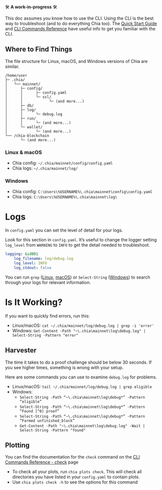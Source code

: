 
:hammer_and_wrench: **A work-in-progress** :hammer_and_wrench:

This doc assumes you know how to use the CLI. Using the CLI is the best way to troubleshoot (and to do everything Chia too). The [Quick Start Guide](https://github.com/Chia-Network/chia-blockchain/wiki/Quick-Start-Guide) and [CLI Commands Reference](https://github.com/Chia-Network/chia-blockchain/wiki/CLI-Commands-Reference) have useful info to get you familiar with the CLI.

## Where to Find Things
The file structure for Linux, macOS, and Windows versions of Chia are similar. 
```
/home/user
├─ .chia/
│   └── mainnet/
│      ├─ config/
│      │      ├─ config.yaml
│      │      └─ ssl/
│      │            └─ (and more...)
│      ├─ db/
│      ├─ log/
│      │      └─ debug.log
│      ├─ run/
│      │      └─ (and more...)
│      └─ wallet/
│             └─ (and more...)
└── /chia-blockchain
       └─ (and more...)
```

### Linux & macOS
* Chia config: `~/.chia/mainnet/config/config.yaml`
* Chia logs: `~/.chia/mainnet/log/`

### Windows
* Chia config:  `C:\Users\%USERNAME%\.chia\mainnet\config\config.yaml`
* Chia logs:  `C:\Users\%USERNAME%\.chia\mainnet\log\`

# Logs
In `config.yaml` you can set the level of detail for your logs. 

Look for this section in `config.yaml`. It’s useful to change the logger setting `log_level` from `WARNING` to `INFO` to get the detail needed to troubleshoot.

```yaml
logging: &id001
    log_filename: log/debug.log
    log_level: INFO
    log_stdout: false
```

You can run `grep`  ([Linux](https://man7.org/linux/man-pages/man1/grep.1.html), [macOS](https://ss64.com/osx/grep.html)) or `Select-String` ([Windows](https://docs.microsoft.com/en-us/powershell/module/microsoft.powershell.utility/select-string?view=powershell-7.1)) to search through your logs for relevant information. 

# Is It Working?

If you want to quickly find errors, run this:
* Linux/macOS: `cat ~/.chia/mainnet/log/debug.log | grep -i 'error'`
* Windows: `Get-Content -Path "~\.chia\mainnet\log\debug.log" | Select-String -Pattern "error"`

## Harvester
The time it takes to do a proof challenge should be below 30 seconds. If you see higher times, something is wrong with your setup.

Here are some commands you can use to examine `debug.log` for problems.

* Linux/macOS: `tail ~/.chia/mainnet/log/debug.log | grep eligible`
* Windows:
	* `Select-String -Path “~\.chia\mainnet\log\debug*” -Pattern “eligible”`
	* `Select-String -Path “~\.chia\mainnet\log\debug*” -Pattern “Found [^0] proof”`
	* `Select-String -Path “~\.chia\mainnet\log\debug*” -Pattern “Farmed unfinished_block”`
	* `Get-Content -Path "~\.chia\mainnet\log\debug.log" -Wait | Select-String -Pattern "found"`
    



## Plotting

You can find the documentation for the `check` command on the [CLI Commands Reference - check](https://github.com/Chia-Network/chia-blockchain/wiki/CLI-Commands-Reference#check) page

* To check all your plots, run `chia plots check`. This will check all directories you have listed in your `config.yaml` to contain plots.
* Use `chia plots check -h` to see the options for this command